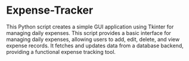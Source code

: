 # Expense-Tracker
This Python script creates a simple GUI application using Tkinter for managing daily expenses.
This script provides a basic interface for managing daily expenses, allowing users to add, edit, delete, and view expense records.
It fetches and updates data from a database backend, providing a functional expense tracking tool.
